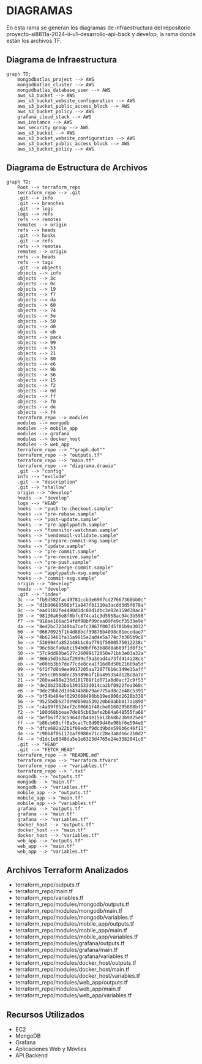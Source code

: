 # DIAGRAMAS 

En esta rama se generan los diagramas de infraestructura del repositorio proyecto-si8811a-2024-ii-u1-desarrollo-api-back y develop, la rama donde están los archivos TF.

## Diagrama de Infraestructura
```mermaid
graph TD;
    mongodbatlas_project --> AWS
    mongodbatlas_cluster --> AWS
    mongodbatlas_database_user --> AWS
    aws_s3_bucket --> AWS
    aws_s3_bucket_website_configuration --> AWS
    aws_s3_bucket_public_access_block --> AWS
    aws_s3_bucket_policy --> AWS
    grafana_cloud_stack --> AWS
    aws_instance --> AWS
    aws_security_group --> AWS
    aws_s3_bucket --> AWS
    aws_s3_bucket_website_configuration --> AWS
    aws_s3_bucket_public_access_block --> AWS
    aws_s3_bucket_policy --> AWS
```

## Diagrama de Estructura de Archivos
```mermaid
graph TD;
    Root --> terraform_repo
    terraform_repo --> .git
    .git --> info
    .git --> branches
    .git --> logs
    logs --> refs
    refs --> remotes
    remotes --> origin
    refs --> heads
    .git --> hooks
    .git --> refs
    refs --> remotes
    remotes --> origin
    refs --> heads
    refs --> tags
    .git --> objects
    objects --> info
    objects --> 3c
    objects --> 0c
    objects --> 19
    objects --> f7
    objects --> da
    objects --> 60
    objects --> 74
    objects --> 5e
    objects --> 50
    objects --> d0
    objects --> eb
    objects --> pack
    objects --> 99
    objects --> 53
    objects --> 21
    objects --> 80
    objects --> e6
    objects --> 9b
    objects --> 56
    objects --> 15
    objects --> f2
    objects --> 0d
    objects --> ff
    objects --> f0
    objects --> de
    objects --> f4
    terraform_repo --> modules
    modules --> mongodb
    modules --> mobile_app
    modules --> grafana
    modules --> docker_host
    modules --> web_app
    terraform_repo --> ""graph.dot""
    terraform_repo --> "outputs.tf"
    terraform_repo --> "main.tf"
    terraform_repo --> "diagrama.drawio"
    .git --> "config"
    info --> "exclude"
    .git --> "description"
    .git --> "shallow"
    origin --> "develop"
    heads --> "develop"
    logs --> "HEAD"
    hooks --> "push-to-checkout.sample"
    hooks --> "pre-rebase.sample"
    hooks --> "post-update.sample"
    hooks --> "pre-applypatch.sample"
    hooks --> "fsmonitor-watchman.sample"
    hooks --> "sendemail-validate.sample"
    hooks --> "prepare-commit-msg.sample"
    hooks --> "update.sample"
    hooks --> "pre-commit.sample"
    hooks --> "pre-receive.sample"
    hooks --> "pre-push.sample"
    hooks --> "pre-merge-commit.sample"
    hooks --> "applypatch-msg.sample"
    hooks --> "commit-msg.sample"
    origin --> "develop"
    heads --> "develop"
    .git --> "index"
    3c --> "fb9d582fac49781ccb3e6967cd27667360bb0c"
    3c --> "d1b90689598bf1a847fb1110a3acdd3d5f678a"
    0c --> "ead1182fe4490d1dc80d1dbc3e82e159d30ac8"
    19 --> "98130a65e8f0bfc874ca1c3d5958ac94c3b598"
    f7 --> "918ae166ac54fdf98bf99cea09fe9cf3533e9e"
    da --> "8ed2bc72340ba7cefc3867f007d5f81b9a3032"
    60 --> "06670925f1b4d88bcf39876b4098c81ecedae7"
    74 --> "4b623461fa15a9815a2ad4e5a774c7b305b9c8"
    5e --> "530994fa852b48b1c0a7791f5000575012238c"
    5e --> "96c68cfa0a6c194b0bff63b88d8a689f1d0f3c"
    50 --> "57c9dd88be527c26099172050e71bb3e03a32a"
    d0 --> "806a5d3e3aaf2999cf9a3ead4a73fd414a28ce"
    eb --> "e00bb3bb7de77cde8cea1f16d0d50b21669a5d"
    99 --> "6f2f7d0b9ee9917205aa72077616c149e15aff"
    53 --> "2e5cc0588dec359896af1ba495354d128c8a7e"
    21 --> "280aa498e236d181789f1d071a8d8acf2c9f53"
    80 --> "de20b2302ba1391533d014ca2bf0922fea360c"
    e6 --> "9de29bb2d1d6434b8b29ae775ad8c2e48c5391"
    9b --> "bf54b484ef0293668496bb19ed808d2628b338"
    56 --> "9525bdb527de9d050a539220b60abb017a1890"
    15 --> "c4a99f0524ef2c00661f48cbe8160295888bf1"
    f2 --> "180d68bbeae7de85cb63afe2b84a648555fa68"
    0d --> "befb67f23c5964dcb4de15613b68b23b9d25e0"
    ff --> "b86cb69cff8a3cac7c8d909d40e98bf6e594e6"
    f0 --> "dfce682a22b1f08edcf9dcd9bde590b6c46f11"
    de --> "c90b4f061171af0988e71cc28e3a8db6c210d2"
    f4 --> "d1dc1e8348da5e1e6323d4765e24e3382841c6"
    .git --> "HEAD"
    .git --> "FETCH_HEAD"
    terraform_repo --> "README.md"
    terraform_repo --> "terraform.tfvars"
    terraform_repo --> "variables.tf"
    terraform_repo --> ".txt"
    mongodb --> "outputs.tf"
    mongodb --> "main.tf"
    mongodb --> "variables.tf"
    mobile_app --> "outputs.tf"
    mobile_app --> "main.tf"
    mobile_app --> "variables.tf"
    grafana --> "outputs.tf"
    grafana --> "main.tf"
    grafana --> "variables.tf"
    docker_host --> "outputs.tf"
    docker_host --> "main.tf"
    docker_host --> "variables.tf"
    web_app --> "outputs.tf"
    web_app --> "main.tf"
    web_app --> "variables.tf"
```

## Archivos Terraform Analizados

- terraform_repo/outputs.tf
- terraform_repo/main.tf
- terraform_repo/variables.tf
- terraform_repo/modules/mongodb/outputs.tf
- terraform_repo/modules/mongodb/main.tf
- terraform_repo/modules/mongodb/variables.tf
- terraform_repo/modules/mobile_app/outputs.tf
- terraform_repo/modules/mobile_app/main.tf
- terraform_repo/modules/mobile_app/variables.tf
- terraform_repo/modules/grafana/outputs.tf
- terraform_repo/modules/grafana/main.tf
- terraform_repo/modules/grafana/variables.tf
- terraform_repo/modules/docker_host/outputs.tf
- terraform_repo/modules/docker_host/main.tf
- terraform_repo/modules/docker_host/variables.tf
- terraform_repo/modules/web_app/outputs.tf
- terraform_repo/modules/web_app/main.tf
- terraform_repo/modules/web_app/variables.tf

## Recursos Utilizados
- EC2
- MongoDB
- Grafana
- Aplicaciones Web y Móviles
- API Backend
